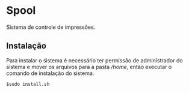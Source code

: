 # Spool

Sistema de controle de impressões.

## Instalação

Para instalar o sistema é necessário ter permissão de administrador do sistema e mover os arquivos para a pasta */home*, então executar o comando de instalação do sistema.

```
$sudo install.sh
```